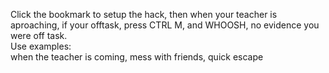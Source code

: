 Click the bookmark to setup the hack, then when your teacher is aproaching, if your offtask, press CTRL M, and WHOOSH, no evidence you were off task.<br>
Use examples:<br>
when the teacher is coming, mess with friends, quick escape

